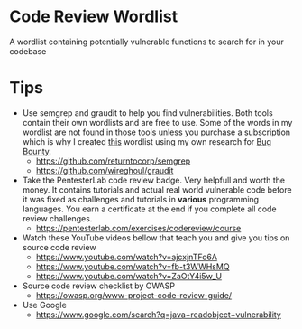 # Code Review Wordlist
A wordlist containing potentially vulnerable functions to search for in your codebase

# Tips
- Use semgrep and graudit to help you find vulnerabilities. Both tools contain their own wordlists and are free to use. Some of the words in my wordlist are not found in those tools unless you purchase a subscription which is why I created [this](https://raw.githubusercontent.com/mr-n30/code-review-wordlist/main/txt.txt) wordlist using my own research for [Bug Bounty](https://en.wikipedia.org/wiki/Bug_bounty_program).
  - https://github.com/returntocorp/semgrep
  - https://github.com/wireghoul/graudit
- Take the PentesterLab code review badge. Very helpfull and worth the money. It contains tutorials and actual real world vulnerable code before it was fixed as challenges and tutorials in **various** programming languages. You earn a certificate at the end if you complete all code review challenges.
  - https://pentesterlab.com/exercises/codereview/course 
- Watch these YouTube videos bellow that teach you and give you tips on source code review
  - https://www.youtube.com/watch?v=ajcxjnTFo6A
  - https://www.youtube.com/watch?v=fb-t3WWHsMQ
  - https://www.youtube.com/watch?v=ZaOtY4i5w_U
- Source code review checklist by OWASP
  - https://owasp.org/www-project-code-review-guide/
- Use Google
  - https://www.google.com/search?q=java+readobject+vulnerability
